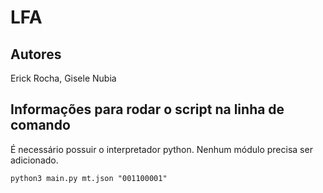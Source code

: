 # LFA

## Autores
Erick Rocha, Gisele Nubia

## Informações para rodar o script na linha de comando

É necessário possuir o interpretador python. Nenhum módulo precisa ser adicionado.
```shell
python3 main.py mt.json "001100001"
```